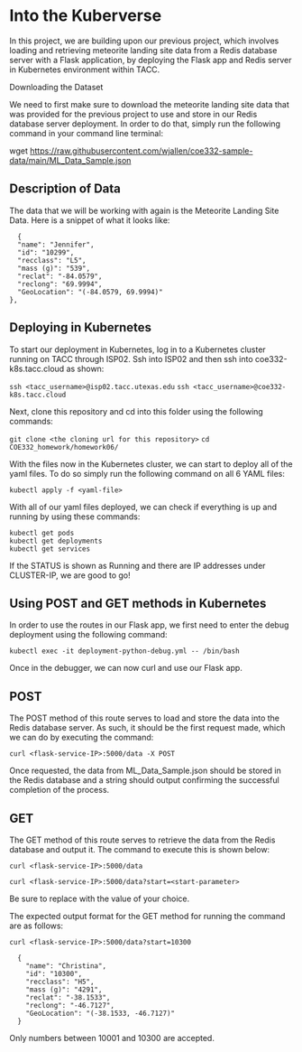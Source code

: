 # Into the Kuberverse

In this project, we are building upon our previous project, which involves loading and retrieving meteorite landing site data from a Redis database server with a Flask application, by deploying the Flask app and Redis server in Kubernetes environment within TACC.

Downloading the Dataset

We need to first make sure to download the meteorite landing site data that was provided for the previous project to use and store in our Redis database server deployment. In order to do that, simply run the following command in your command line terminal:

wget https://raw.githubusercontent.com/wjallen/coe332-sample-data/main/ML_Data_Sample.json

## Description of Data

The data that we will be working with again is the Meteorite Landing Site Data. Here is a snippet of what it looks like:

```
  {
  "name": "Jennifer",
  "id": "10299",
  "recclass": "L5",
  "mass (g)": "539",
  "reclat": "-84.0579",
  "reclong": "69.9994",
  "GeoLocation": "(-84.0579, 69.9994)"
},
```

## Deploying in Kubernetes

To start our deployment in Kubernetes, log in to a Kubernetes cluster running on TACC through ISP02. Ssh into ISP02 and then ssh into coe332-k8s.tacc.cloud as shown:

`ssh <tacc_username>@isp02.tacc.utexas.edu`
`ssh <tacc_username>@coe332-k8s.tacc.cloud`

Next, clone this repository and cd into this folder using the following commands:

`git clone <the cloning url for this repository>`
`cd COE332_homework/homework06/`

With the files now in the Kubernetes cluster, we can start to deploy all of the yaml files. To do so simply run the following command on all 6 YAML files:

`kubectl apply -f <yaml-file>`

With all of our yaml files deployed, we can check if everything is up and running by using these commands:

```
kubectl get pods
kubectl get deployments
kubectl get services
```

If the STATUS is shown as Running and there are IP addresses under CLUSTER-IP, we are good to go!

## Using POST and GET methods in Kubernetes

In order to use the routes in our Flask app, we first need to enter the debug deployment using the following command:

`kubectl exec -it deployment-python-debug.yml -- /bin/bash`

Once in the debugger, we can now curl and use our Flask app.

## POST

The POST method of this route serves to load and store the data into the Redis database server. As such, it should be the first request made, which we can do by executing the command:

`curl <flask-service-IP>:5000/data -X POST`

Once requested, the data from ML_Data_Sample.json should be stored in the Redis database and a string should output confirming the successful completion of the process.

## GET

The GET method of this route serves to retrieve the data from the Redis database and output it. The command to execute this is shown below:

`curl <flask-service-IP>:5000/data`

`curl <flask-service-IP>:5000/data?start=<start-parameter>`

Be sure to replace <start-parameter> with the value of your choice.

The expected output format for the GET method for running the command are as follows:

`curl <flask-service-IP>:5000/data?start=10300`
  
```
  {
    "name": "Christina",
    "id": "10300",
    "recclass": "H5",
    "mass (g)": "4291",
    "reclat": "-38.1533",
    "reclong": "-46.7127",
    "GeoLocation": "(-38.1533, -46.7127)"
  }
```
Only numbers between 10001 and 10300 are accepted.
